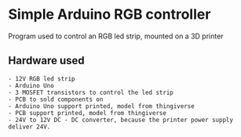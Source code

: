 # Simple Arduino RGB controller
Program used to control an RGB led strip, mounted on a 3D printer

## Hardware used
	- 12V RGB led strip
	- Arduino Uno
	- 3 MOSFET transistors to control the led strip
	- PCB to sold components on
	- Arduino Uno support printed, model from thingiverse
	- PCB support printed, model from thingiverse
	- 24V to 12V DC - DC converter, because the printer power supply deliver 24V.